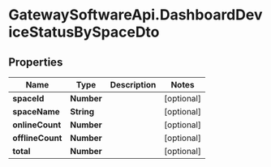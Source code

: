 # GatewaySoftwareApi.DashboardDeviceStatusBySpaceDto

## Properties
Name | Type | Description | Notes
------------ | ------------- | ------------- | -------------
**spaceId** | **Number** |  | [optional] 
**spaceName** | **String** |  | [optional] 
**onlineCount** | **Number** |  | [optional] 
**offlineCount** | **Number** |  | [optional] 
**total** | **Number** |  | [optional] 


